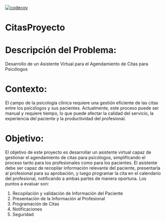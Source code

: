 [![codecov](https://codecov.io/gh/ioaNN2394/CitasProyecto/graph/badge.svg?token=EURV1TQWR4)](https://codecov.io/gh/ioaNN2394/CitasProyecto)
# CitasProyecto

# Descripción del Problema:

Desarrollo de un Asistente Virtual para el Agendamiento de
Citas para Psicólogos

# Contexto:

El campo de la psicología clínica requiere una gestión eficiente de las citas entre los
psicólogos y sus pacientes. Actualmente, este proceso puede ser manual y requiere tiempo,
lo que puede afectar la calidad del servicio, la experiencia del paciente y la productividad del
profesional.

# Objetivo:

El objetivo de este proyecto es desarrollar un asistente virtual capaz de gestionar el
agendamiento de citas para psicólogos, simplificando el proceso tanto para los
profesionales como para los pacientes. El asistente debe ser capaz de recopilar información
relevante del paciente, presentarla al profesional para su aprobación, y luego programar la
cita en el calendario del profesional, notificando a ambas partes de manera oportuna. Los
puntos a evaluar son:
1. Recopilación y validación de Información del Paciente
2. Presentación de la Información al Profesional
3. Programación de Citas
4. Notificaciones
5. Seguridad
